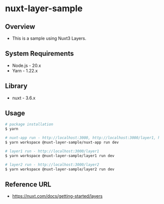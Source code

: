 # nuxt-layer-sample

## Overview

- This is a sample using Nuxt3 Layers.

## System Requirements

- Node.js - 20.x
- Yarn - 1.22.x

## Library

- nuxt - 3.6.x

## Usage

```bash
# package installation
$ yarn

# nuxt-app run - http://localhost:3000, http://localhost:3000/layer1, http://localhost:3000/layer2
$ yarn workspace @nuxt-layer-sample/nuxt-app run dev

# layer1 run - http://localhost:3000/layer1
$ yarn workspace @nuxt-layer-sample/layer1 run dev

# layer2 run - http://localhost:3000/layer2
$ yarn workspace @nuxt-layer-sample/layer2 run dev
```

## Reference URL

- https://nuxt.com/docs/getting-started/layers
